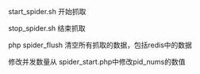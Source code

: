start_spider.sh  开始抓取

stop_spider.sh 结束抓取

php spider_flush 清空所有抓取的数据，包括redis中的数据

修改并发数量从 spider_start.php中修改pid_nums的数值

